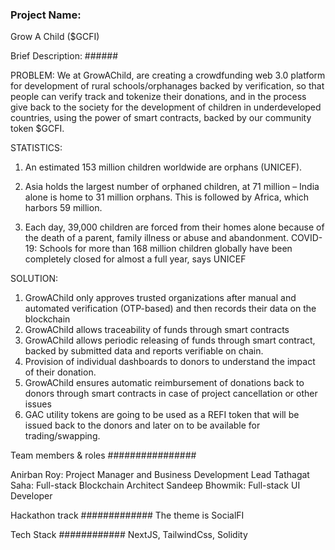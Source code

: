 ### Project Name:

Grow A Child ($GCFI)

Brief Description: ######

PROBLEM:
We at GrowAChild, are creating a crowdfunding web 3.0 platform for development of  rural schools/orphanages backed by verification, so that people can verify track and tokenize their donations, and in the process give back to the society for the development of children in underdeveloped countries, using the power of smart contracts, backed by our community token $GCFI.

STATISTICS:
1. An estimated 153 million children worldwide are orphans (UNICEF).

2. Asia holds the largest number of orphaned children, at 71 million – India alone is home to 31 million orphans. This is followed by Africa, which harbors 59 million. 

3. Each day, 39,000 children are forced from their homes alone because of the death of a parent, family illness or abuse and abandonment.
COVID-19: Schools for more than 168 million children globally have been completely closed for almost a full year, says UNICEF

SOLUTION:
1. GrowAChild only approves trusted organizations after manual and automated verification (OTP-based) and then records their data on the blockchain
2. GrowAChild allows traceability of funds through smart contracts
3. GrowAChild allows periodic releasing of funds through smart contract, backed by submitted data and reports verifiable on chain.
4. Provision of individual dashboards to donors to understand the impact of their donation.
5. GrowAChild ensures automatic reimbursement of donations back to donors through smart contracts in case of project cancellation or other issues
6. GAC utility tokens are going to be used as a REFI token that will be issued back to the donors and later on to be available for trading/swapping.





Team members & roles ################

Anirban Roy: Project Manager and Business Development Lead
Tathagat Saha: Full-stack Blockchain Architect
Sandeep Bhowmik: Full-stack UI Developer

Hackathon track #############
The theme is SocialFI

Tech Stack ############
NextJS, TailwindCss, Solidity



